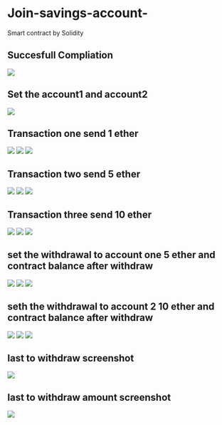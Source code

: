 # Join-savings-account-
Smart contract by Solidity 
## Succesfull Compliation 
![](compile.png)
## Set the account1 and account2
![](Setaccounts.png)

## Transaction one send 1 ether
![](trans1.png)
![](trans1sent.png)
![](transone.png)

## Transaction two send 5 ether
![](transtwo.png)
![](transtwosent.png)
![](transtwoone.png)

## Transaction three send 10 ether
![](transthree.png)
![](transthreeone.png)
![](transthreetwo.png)

## set the withdrawal to account one 5 ether and contract balance after withdraw
![](sethwithdrawal.png)
![](5ethw.png)
![](contractb5eth.png)

## seth the withdrawal to account 2 10 ether and contract balance after withdraw
![](10ethacct2.png)
![](10ethw.png)
![](contractb10eth.png)

## last to withdraw screenshot
![](lastwith.png)

## last to withdraw amount screenshot
![](lastwithamt.png)





